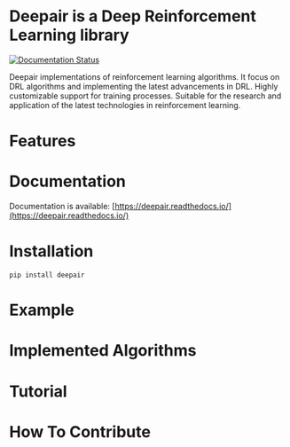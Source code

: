 # Deepair is a Deep Reinforcement Learning library

[![Documentation Status](https://readthedocs.org/projects/deepair/badge/?version=latest)](https://deepair.readthedocs.io/en/latest/?badge=latest)

Deepair implementations of reinforcement learning algorithms. It focus on DRL algorithms and implementing the latest advancements in DRL. Highly customizable support for training processes. Suitable for the research and application of the latest technologies in reinforcement learning.



# Features

# Documentation
Documentation is available: [https://deepair.readthedocs.io/](https://deepair.readthedocs.io/)

# Installation

```
pip install deepair
```

# Example

# Implemented Algorithms

# Tutorial

# How To Contribute